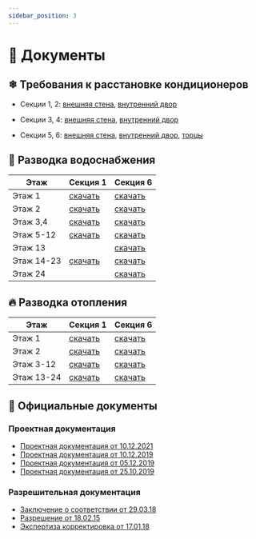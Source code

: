 ```yaml
---
sidebar_position: 3
---
```

# 📃 Документы

## ❄ Требования к расстановке кондиционеров 
- Секции 1, 2: [внешняя стена](/files/ЖК_Сказка_Расстановка_кондиционеров_на_фасаде_л1.pdf),  [внутренний двор](/files/ЖК_Сказка_Расстановка_кондиционеров_на_фасаде_л5.pdf)
  
- Секции 3, 4: [внешняя стена](/files/ЖК_Сказка_Расстановка_кондиционеров_на_фасаде_л2.pdf),  [внутренний двор](/files/ЖК_Сказка_Расстановка_кондиционеров_на_фасаде_л4.pdf)
  
- Секции 5, 6: [внешняя стена](/files/ЖК_Сказка_Расстановка_кондиционеров_на_фасаде_л3.pdf),  [внутренний двор](/files/ЖК_Сказка_Расстановка_кондиционеров_на_фасаде_л6.pdf), [торцы](/files/ЖК_Сказка_Расстановка_кондиционеров_на_фасаде_л4.pdf)

## 🚰 Разводка водоснабжения 
| Этаж       | Секция 1                                                            | Секция 6                                                            |
|------------| ------------------------------------------------------------------- | ------------------------------------------------------------------- |
| Этаж 1     | [скачать](/files/ЖК_Сказка_Разводка_водоснабжения_БС1_Эт_1.pdf)     | [скачать](/files/ЖК_Сказка_Разводка_водоснабжения_БС6_Эт_1.pdf)     |
| Этаж 2     | [скачать](/files/ЖК_Сказка_Разводка_водоснабжения_БС1_Эт_2.pdf)     | [скачать](/files/ЖК_Сказка_Разводка_водоснабжения_БС6_Эт_2.pdf)     |
| Этаж 3,4   | [скачать](/files/ЖК_Сказка_Разводка_водоснабжения_БС1_Эт_3,4.pdf)   | [скачать](/files/ЖК_Сказка_Разводка_водоснабжения_БС6_Эт_3,4.pdf)   |
| Этаж 5-12  | [скачать](/files/ЖК_Сказка_Разводка_водоснабжения_БС1_Эт_5_12.pdf)  | [скачать](/files/ЖК_Сказка_Разводка_водоснабжения_БС6_Эт_5_12.pdf)  |
| Этаж 13    |                                                                     | [скачать](/files/ЖК_Сказка_Разводка_водоснабжения_БС6_Эт_13.pdf)    |
| Этаж 14-23 | [скачать](/files/ЖК_Сказка_Разводка_водоснабжения_БС1_Эт_14_23.pdf) | [скачать](/files/ЖК_Сказка_Разводка_водоснабжения_БС6_Эт_14_23.pdf) |
| Этаж 24    |                                                                     | [скачать](/files/ЖК_Сказка_Разводка_водоснабжения_БС6_Эт_24.pdf)    |

## 🔥 Разводка отопления 
| Этаж       | Секция 1                                                        | Секция 6                                                        |
| ---------- | --------------------------------------------------------------- | --------------------------------------------------------------- |
| Этаж 1     | [скачать](/files/ЖК_Сказка_Разводка_отопления_БС1_Эт_1.pdf)     | [скачать](/files/ЖК_Сказка_Разводка_отопления_БС6_Эт_1.pdf)     |
| Этаж 2     | [скачать](/files/ЖК_Сказка_Разводка_отопления_БС1_Эт_2.pdf)     | [скачать](/files/ЖК_Сказка_Разводка_отопления_БС6_Эт_2.pdf)     |
| Этаж 3-12  | [скачать](/files/ЖК_Сказка_Разводка_отопления_БС1_Эт_3_12.pdf)  | [скачать](/files/ЖК_Сказка_Разводка_отопления_БС6_Эт_3_12.pdf)  |
| Этаж 13-24 | [скачать](/files/ЖК_Сказка_Разводка_отопления_БС1_Эт_13_24.pdf) | [скачать](/files/ЖК_Сказка_Разводка_отопления_БС6_Эт_13_24.pdf) |

## 📃 Официальные документы 
### Проектная документация 
- [Проектная документация от 10.12.2021](/files/docs/project-docs-06-05-2021.pdf)
- [Проектная документация от 10.12.2019](/files/docs/project-docs-10-12-2019.pdf)
- [Проектная документация от 05.12.2019](/files/docs/project-docs-05-12-2019.pdf)
- [Проектная документация от 25.10.2019](/files/docs/project-docs-25-10-2019.pdf)

### Разрешительная документация
- [Заключение о соответствии от 29.03.18](/files/docs/zakl-o-sootverstvii.pdf)
- [Разрешение от 18.02.15](/files/docs/acceptance-building-15-02-18.pdf)
- [Экспертиза корректировка от 17.01.18](/files/docs/expertise-correction.pdf)
